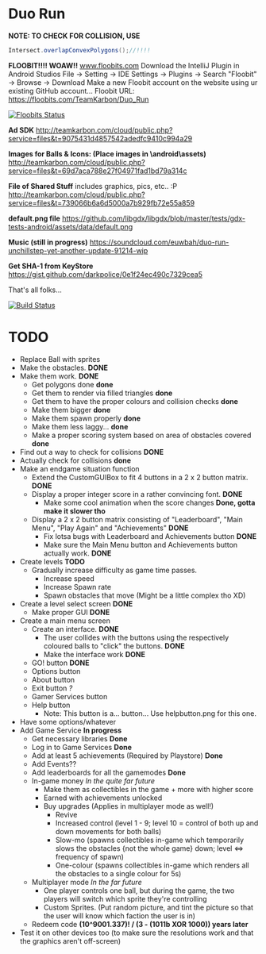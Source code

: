 Duo Run
=======

**NOTE: TO CHECK FOR COLLISION, USE**
```java
Intersect.overlapConvexPolygons();//!!!!
```

**FLOOBIT!!!! WOAW!!**
www.floobits.com
Download the IntelliJ Plugin in Android Studios File -> Setting -> IDE Settings -> Plugins -> Search "Floobit" -> Browse -> Download
Make a new Floobit account on the website using ur existing GitHub account...
Floobit URL: https://floobits.com/TeamKarbon/Duo_Run
          
[![Floobits Status](https://floobits.com/TeamKarbon/Duo_Run.png)](https://floobits.com/TeamKarbon/Duo_Run/redirect)

**Ad SDK**
http://teamkarbon.com/cloud/public.php?service=files&t=9075431d4857542adedfc9410c994a29

**Images for Balls & Icons: (Place images in \android\assets)**
http://teamkarbon.com/cloud/public.php?service=files&t=69d7aca788e27f04971fad1bd79a314c

**File of Shared Stuff** includes graphics, pics, etc.. :P
http://teamkarbon.com/cloud/public.php?service=files&t=739066b6a6d5000a7b929fb72e55a859

**default.png file**
https://github.com/libgdx/libgdx/blob/master/tests/gdx-tests-android/assets/data/default.png

**Music (still in progress)**
https://soundcloud.com/euwbah/duo-run-unchillstep-yet-another-update-91214-wip

**Get SHA-1 from KeyStore**
https://gist.github.com/darkpolice/0e1f24ec490c7329cea5

That's all folks...

[![Build Status](https://travis-ci.org/TeamKarbonOfficial/GDXTest.svg?branch=master)](https://travis-ci.org/TeamKarbonOfficial/GDXTest)

TODO
=======
- Replace Ball with sprites
- Make the obstacles.  **DONE**
- Make them work. **DONE**
    - Get polygons done **done**
    - Get them to render via filled triangles **done**
    - Get them to have the proper colours and collision checks **done**
    - Make them bigger **done**
    - Make them spawn properly **done**
    - Make them less laggy...  **done**
    - Make a proper scoring system based on area of obstacles covered **done**
- Find out a way to check for collisions **DONE**
- Actually check for collisions **done**
- Make an endgame situation function
    - Extend the CustomGUIBox to fit 4 buttons in a 2 x 2 button matrix. **DONE**
    - Display a proper integer score in a rather convincing font. **DONE**
        - Make some cool animation when the score changes **Done, gotta make it slower tho**
    - Display a 2 x 2 button matrix consisting of "Leaderboard", "Main Menu", "Play Again" and "Achievements" **DONE**
        - Fix lotsa bugs with Leaderboard and Achievements button **DONE**
        - Make sure the Main Menu button and Achievements button actually work. **DONE**
- Create levels **TODO**
    - Gradually increase difficulty as game time passes.
        - Increase speed
        - Increase Spawn rate
        - Spawn obstacles that move (Might be a little complex tho XD)
- Create a level select screen **DONE**
    - Make proper GUI **DONE**
- Create a main menu screen
    - Create an interface. **DONE**
        - The user collides with the buttons using the respectively coloured balls to "click" the buttons. **DONE**
        - Make the interface work **DONE**
    - GO! button **DONE**
    - Options button
    - About button
    - Exit button *?*
    - Gamer Services button
    - Help button
        - Note: This button is a... button... Use helpbutton.png for this one.
- Have some options/whatever
- Add Game Service **In progress**
    - Get necessary libraries **Done**
    - Log in to Game Services **Done**
    - Add at least 5 achievements (Required by Playstore) **Done**
    - Add Events??
    - Add leaderboards for all the gamemodes **Done**
    - In-game money *In the quite far future*
        - Make them as collectibles in the game + more with higher score
        - Earned with achievements unlocked
        - Buy upgrades (Applies in multiplayer mode as well!)
            - Revive
            - Increased control (level 1 - 9; level 10 = control of both up and down movements for both balls)
            - Slow-mo (spawns collectibles in-game which temporarily slows the obstacles {not the whole game} down; level <=> frequency of spawn)
            - One-colour (spawns collectibles in-game which renders all the obstacles to a single colour for 5s)
    - Multiplayer mode *In the far future*
        - One player controls one ball, but during the game, the two players will switch which sprite they're controlling
        - Custom Sprites. (Put random picture, and tint the picture so that the user will know which faction the user is in)
    - Redeem code **(10^9001.337)! / (3 - (1011b XOR 1000)) years later**
- Test it on other devices too (to make sure the resolutions work and that the graphics aren't off-screen)
